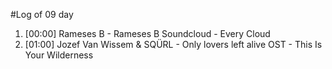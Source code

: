 #Log of 09 day

1. [00:00] Rameses B - Rameses B Soundcloud - Every Cloud
1. [01:00] Jozef Van Wissem & SQÜRL - Only lovers left alive OST - This Is Your Wilderness
